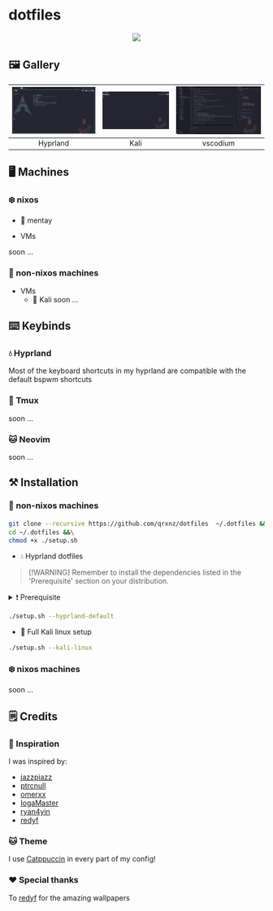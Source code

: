 # dotfiles

<p align="center">
  <a href="https://go-skill-icons.vercel.app/">
    <img src="https://go-skill-icons.vercel.app/api/icons?i=git,neovim,vscodium,nixos,kali,docker,podman,hyprland,kitty,tmux," />
  </a>
</p>

## 🖼️ Gallery

| ![Hyprland Screenshot](./.github/assets/img/screenshot.jpg) | ![Kali Screenshot](./.github/assets/img/kali.jpg) | ![Vscode Screenshot](./.github/assets/img/vscode.jpg) |
|:---:|:---:|:---:|
| Hyprland | Kali | vscodium |

## 🖥️ Machines

### ❄️ nixos

- 🍃 mentay

- VMs

soon ...

### 🐧 non-nixos machines

- VMs
  - 🐲 Kali
    soon ...

## ⌨️ Keybinds

### 💧 Hyprland

Most of the keyboard shortcuts in my hyprland are compatible with the default bspwm shortcuts

### 🍕 Tmux

soon ...

### 🐱 Neovim

soon ...

## ⚒️ Installation

### 🐧 non-nixos machines

```sh
git clone --recursive https://github.com/qrxnz/dotfiles  ~/.dotfiles &&\
cd ~/.dotfiles &&\
chmod +x ./setup.sh
```

- 💧 Hyprland dotfiles

> \[!WARNING\]
> Remember to install the dependencies listed in the 'Prerequisite' section on your distribution.

<details>
<summary>❗ Prerequisite</summary>

- 🔌 Plugin managers

  - [zplug](https://github.com/zplug/zplug)
  - [tpm](https://github.com/tmux-plugins/tpm)

- 📝 Neovim

  - lsp

    - [lua-language-server](https://github.com/neovim/nvim-lspconfig/blob/master/doc/configs.md#lua_ls)
    - [typescript-language-server](https://github.com/neovim/nvim-lspconfig/blob/master/doc/configs.md#ts_ls)
    - [vuels](https://github.com/neovim/nvim-lspconfig/blob/master/doc/configs.md#vuels)
    - [emmet-ls](https://github.com/aca/emmet-ls)
    - [clangd](https://github.com/neovim/nvim-lspconfig/blob/master/doc/configs.md#clangd)
    - [tailwindcss-language-server](https://github.com/neovim/nvim-lspconfig/blob/master/doc/configs.md#tailwindcss)
    - [gopls](https://github.com/neovim/nvim-lspconfig/blob/master/doc/configs.md#gopls)
    - [sqls](https://github.com/neovim/nvim-lspconfig/blob/master/doc/configs.md#sqls)
    - [basedpyright](https://github.com/neovim/nvim-lspconfig/blob/master/doc/configs.md#basedpyright)

  - debug adapters

    - [delve](https://github.com/mfussenegger/nvim-dap/wiki/Debug-Adapter-installation#go-using-delve-directly)
    - [codelldb](<https://github.com/mfussenegger/nvim-dap/wiki/C-C---Rust-(via--codelldb)>)

  - formatters

    - clang-format
    - gofmt
    - sql-formatter
    - stylua
    - alejandra
    - black
    - mdformat
    - prettier

- 💲 Shell (zsh)

  - [git](https://git-scm.com/)
  - [eza](https://github.com/eza-community/eza)
  - [bat](https://github.com/sharkdp/bat)
  - [zoxide](https://github.com/ajeetdsouza/zoxide)
  - [tmux](https://github.com/tmux/tmux)
  - [kitty](https://sw.kovidgoyal.net/kitty/)
  - [wl-copy](https://github.com/bugaevc/wl-clipboard)
  - [neovim](https://github.com/neovim)
  - [direnv](https://direnv.net/)
  - [nmap](https://nmap.org/)
  - [metasploit](https://www.metasploit.com/)
  - [wfuzz](https://github.com/xmendez/wfuzz)
  - [hexyl](https://github.com/sharkdp/hexyl)
  - [seclists](https://github.com/danielmiessler/SecLists)
  - [yt-dlp](https://github.com/yt-dlp/yt-dlp)
  - [duf](https://github.com/muesli/duf)
  - [john the ripper](https://www.openwall.com/john/)
  - [starship](https://starship.rs/)
  - [nix](https://nixos.org/download/)

</details>

```sh
./setup.sh --hyprland-default
```

- 🐲 Full Kali linux setup

```sh
./setup.sh --kali-linux
```

### ❄️ nixos machines

soon ...

## 🗒️ Credits

### 🎨 Inspiration

I was inspired by:

- [jazzpiazz](https://github.com/jazzpizazz/zsh-aliases)
- [ptrcnull](https://github.com/ptrcnull/dotfiles)
- [omerxx](https://github.com/omerxx/dotfiles)
- [IogaMaster](https://github.com/IogaMaster/dotfiles)
- [ryan4yin](https://github.com/ryan4yin/nix-config)
- [redyf](https://github.com/redyf/nixdots)

### 🐱 Theme

I use [Catppuccin](https://catppuccin.com/) in every part of my config!

### ❤️ Special thanks

To [redyf](https://github.com/redyf/wallpapers) for the amazing wallpapers
